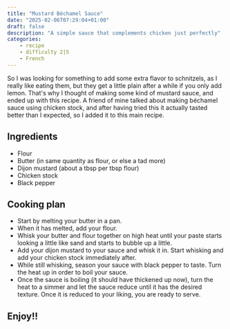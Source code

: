 ```yaml
---
title: "Mustard Béchamel Sauce"
date: "2025-02-06T07:29:04+01:00"
draft: false
description: "A simple sauce that complements chicken just perfectly"
categories: 
    - recipe
    - difficulty 2|5
    - French
---
```


So I was looking for something to add some extra flavor to schnitzels, as I really like eating them, but they get a little plain after a while if you only add lemon. That's why I thought of making some kind of mustard sauce, and ended up with this recipe. A friend of mine talked about making béchamel sauce using chicken stock, and after having tried this it actually tasted better than I expected, so I added it to this main recipe. 

## Ingredients
- Flour 
- Butter (in same quantity as flour, or else a tad more)
- Dijon mustard (about a tbsp per tbsp flour)
- Chicken stock
- Black pepper

## Cooking plan
- Start by melting your butter in a pan. 
- When it has melted, add your flour.
- Whisk your butter and flour together on high heat until your paste starts looking a little like sand and starts to bubble up a little.
- Add your dijon mustard to your sauce and whisk it in. Start whisking and add your chicken stock immediately after. 
- While still whisking, season your sauce with black pepper to taste. Turn the heat up in order to boil your sauce. 
- Once the sauce is boiling (it should have thickened up now), turn the heat to a simmer and let the sauce reduce until it has the desired texture. Once it is reduced to your liking, you are ready to serve. 

## Enjoy!!
